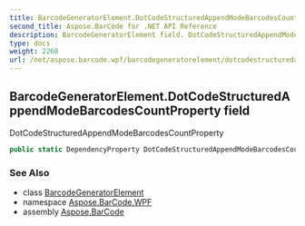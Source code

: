 ```yaml
---
title: BarcodeGeneratorElement.DotCodeStructuredAppendModeBarcodesCountProperty
second_title: Aspose.BarCode for .NET API Reference
description: BarcodeGeneratorElement field. DotCodeStructuredAppendModeBarcodesCountProperty
type: docs
weight: 2260
url: /net/aspose.barcode.wpf/barcodegeneratorelement/dotcodestructuredappendmodebarcodescountproperty/
---
```

## BarcodeGeneratorElement.DotCodeStructuredAppendModeBarcodesCountProperty field

DotCodeStructuredAppendModeBarcodesCountProperty

```csharp
public static DependencyProperty DotCodeStructuredAppendModeBarcodesCountProperty;
```

### See Also

* class [BarcodeGeneratorElement](../)
* namespace [Aspose.BarCode.WPF](../../../aspose.barcode.wpf/)
* assembly [Aspose.BarCode](../../../)


